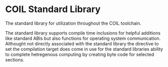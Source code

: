 # COIL Standard Library
The standard library for utilization throughout the COIL toolchain.

The standard library supports compile time inclusions for helpful additions like standard ABIs but also functions for operating system communication. Althought not directly associated with the standard library the directive to set the compilation target does come in use for the standard libraries ability to complete hetregenous computing by creating byte code for selected sections.

